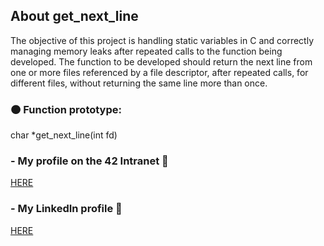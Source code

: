 ## About get_next_line

The objective of this project is handling static variables in C and correctly managing memory leaks after repeated calls to the function being developed. The function to be developed should return the next line from one or more files referenced by a file descriptor, after repeated calls, for different files, without returning the same line more than once.

### 🟠 Function prototype:
char	*get_next_line(int fd) 

### - My profile on the 42 Intranet 🔽
[HERE](https://profile.intra.42.fr/users/mgimon-c)

### - My LinkedIn profile 🔽
[HERE](https://www.linkedin.com/in/mgimon-c/)
